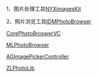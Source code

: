 
1、图片处理工具[NYXimagesKit](https://github.com/Nyx0uf/NYXImagesKit)

2、照片浏览工具[IDMPhotoBrowser](https://github.com/ideaismobile/IDMPhotoBrowser)
	
[CorePhotoBroswerVC](https://github.com/nsdictionary/CorePhotoBroswerVC)

[MLPhotoBrowser](https://github.com/MakeZL/MLPhotoBrowser)

[AGImagePickerController](https://github.com/SpringOx/AGImagePickerController)

[ZLPhotoLib](https://github.com/MakeZL/ZLPhotoLib)





